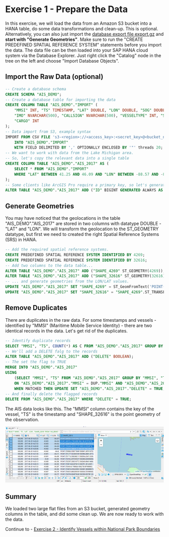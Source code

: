 # Exercise 1 - Prepare the Data

In this exercise, we will load the data from an Amazon S3 bucket into a HANA table, do some data transformations and clean-up. This is optional. Alternatively, you can also just import the [database export file export.gz](../data_and_script) and **start with "Generate Geometries"**. Make sure to run the "CREATE PREDEFINED SPATIAL REFERENCE SYSTEM" statements before you import the data. The data file can be then loaded into your SAP HANA cloud system via the Database Explorer. Just right click the "Catalog" node in the tree on the left and choose "Import Database Objects".

## Import the Raw Data (optional)<a name="subex1"></a>

```SQL
-- Create a database schema
CREATE SCHEMA "AIS_DEMO";
-- Create a database table for importing the data
CREATE COLUMN TABLE "AIS_DEMO"."IMPORT" (
	"MMSI" INT, "TS" TIMESTAMP, "LAT" DOUBLE, "LON" DOUBLE, "SOG" DOUBLE, "COG" DOUBLE, "HEADING" DOUBLE, "VESSELNAME" NVARCHAR(500),
	"IMO" NVARCHAR(500), "CALLSIGN" NVARCHAR(500), "VESSELTYPE" INT, "STATUS" NVARCHAR(500), "LENGTH" DOUBLE, "WIDTH" DOUBLE, "DRAFT" DOUBLE,
	"CARGO" INT
);
-- Data import from S3, example syntax
IMPORT FROM CSV FILE 's3-<region>://<access_key>:<secret_key>@<bucket_name>/AIS_2017_05_Zone16.csv'
	INTO "AIS_DEMO"."IMPORT"
	WITH FIELD DELIMITED BY ',' OPTIONALLY ENCLOSED BY '"' threads 20;
-- We want to work with data from the Lake Michigan area.
-- So, let's copy the relevant data into a single table
CREATE COLUMN TABLE "AIS_DEMO"."AIS_2017" AS (
	SELECT * FROM "AIS_DEMO"."IMPORT"
	WHERE "LAT" BETWEEN 41.25 AND 46.09 AND "LON" BETWEEN -88.57 AND -84.34
);
-- Some clients like ArcGIS Pro require a primary key, so let's generate one.
ALTER TABLE "AIS_DEMO"."AIS_2017" ADD ("ID" BIGINT GENERATED ALWAYS AS IDENTITY PRIMARY KEY);

```

## Generate Geometries<a name="subex2"></a>

You may have noticed that the geolocations in the table "AIS_DEMO"."AIS_2017" are stored in two columns with datatype DOUBLE - "LAT" and "LON". We will transform the geolocation to the ST_GEOMETRY datatype, but first we need to created the right Spatial Reference Systems (SRS) in HANA.

```SQL
-- Add the required spatial reference systems.
CREATE PREDEFINED SPATIAL REFERENCE SYSTEM IDENTIFIED BY 4269;
CREATE PREDEFINED SPATIAL REFERENCE SYSTEM IDENTIFIED BY 32616;
-- Add two columns to the data table...
ALTER TABLE "AIS_DEMO"."AIS_2017" ADD ("SHAPE_4269" ST_GEOMETRY(4269));
ALTER TABLE "AIS_DEMO"."AIS_2017" ADD ("SHAPE_32616" ST_GEOMETRY(32616));
-- ... and generate geometries from the LON/LAT values.
UPDATE "AIS_DEMO"."AIS_2017" SET "SHAPE_4269" = ST_GeomFromText('POINT('||LON||' '||LAT||')', 4269);
UPDATE "AIS_DEMO"."AIS_2017" SET "SHAPE_32616" = "SHAPE_4269".ST_TRANSFORM(32616);
```

## Remove Duplicates<a name="subex3"></a>

There are duplicates in the raw data. For some timestamps and vessels - identified by "MMSI" (Maritime Mobile Service Identity) - there are two identical records in the data. Let's get rid of the duplicates.

```SQL
-- Identify duplicate records
SELECT "MMSI", "TS", COUNT(*) AS C FROM "AIS_DEMO"."AIS_2017" GROUP BY "MMSI", "TS" HAVING COUNT(*) > 1 ORDER BY C DESC;
-- We'll add a DELETE falg to the records
ALTER TABLE "AIS_DEMO"."AIS_2017" ADD ("DELETE" BOOLEAN);
-- The set the flag to TRUE
MERGE INTO "AIS_DEMO"."AIS_2017"
USING
	(SELECT "MMSI", "TS" FROM "AIS_DEMO"."AIS_2017" GROUP BY "MMSI", "TS" HAVING COUNT(*) > 1) AS DUP
	ON "AIS_DEMO"."AIS_2017"."MMSI" = DUP."MMSI" AND "AIS_DEMO"."AIS_2017"."TS" = DUP."TS"
	WHEN MATCHED THEN UPDATE SET "AIS_DEMO"."AIS_2017"."DELETE" = TRUE;
-- And finally delete the flagged records
DELETE FROM "AIS_DEMO"."AIS_2017" WHERE "DELETE" = TRUE;
```

The AIS data looks like this. The "MMSI" column contains the key of the vessel, "TS" is the timestamp and "SHAPE_32616" is the point geometry of the observation.

![](images/data.png)
## Summary

We loaded two large flat files from an S3 bucket, generated geometry columns in the table, and did some clean up. We are now ready to work with the data.

Continue to - [Exercise 2 - Identify Vessels within National Park Boundaries](../ex2/README.md)
